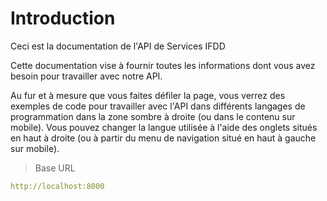 # Introduction

Ceci est la documentation de l'API de Services IFDD

Cette documentation vise à fournir toutes les informations dont vous avez besoin pour travailler avec notre API.

<aside>Au fur et à mesure que vous faites défiler la page, vous verrez des exemples de code pour travailler avec l'API dans différents langages de programmation dans la zone sombre à droite (ou dans le contenu sur mobile).
Vous pouvez changer la langue utilisée à l'aide des onglets situés en haut à droite (ou à partir du menu de navigation situé en haut à gauche sur mobile).</aside>

> Base URL

```yaml
http://localhost:8000
```